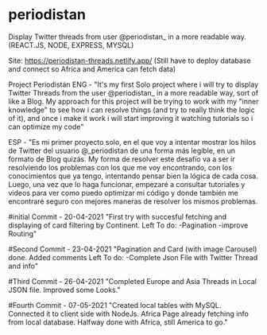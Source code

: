 # periodistan
Display Twitter threads from user @periodistan_ in a more readable way. (REACT.JS, NODE, EXPRESS, MYSQL)

Site: https://periodistan-threads.netlify.app/ (Still have to deploy database and connect so Africa and America can fetch data)

Project Periodistán ENG - "It's my first Solo project where i will try to display Twitter Threads from the user @periodistan_ in a more readable way, sort of like a Blog. My approach for this project will be trying to work with my "inner knowledge" to see how i can resolve things (and try to really think the logic of it), and once i make it work i will start improving it watching tutorials so i can optimize my code"

ESP - "Es mi primer proyecto solo, en el que voy a intentar mostrar los hilos de Twitter del usuario @_periodistan de una forma más legible, en un formato de Blog quizás. My forma de resolver este desafío va a ser ir resolviendo los problemas con los que me voy encontrando, con los conocimientos que ya tengo, intentando pensar bien la lógica de cada cosa. Luego, una vez que lo haga funcionar, empezaré a consultar tutoriales y videos para ver como puedo optimizar mi código y donde también me encontraré seguro con mejores maneras de resolver los mismos problemas.

#initial Commit - 20-04-2021 "First try with succesful fetching and displaying of card filtering by Continent. Left To do: -Pagination -improve Routing"

#Second Commit - 23-04-2021 "Pagination and Card (with image Carousel) done. Added comments Left To do: -Complete Json File with Twitter Thread and info"

#Third Commit - 26-04-2021 "Completed Europe and Asia Threads in Local JSON file. Improved some Looks."

#Fourth Commit - 07-05-2021 "Created local tables with MySQL. Connected it to client side with NodeJs. Africa Page already fetching info from local database. Halfway done with Africa, still America to go."
